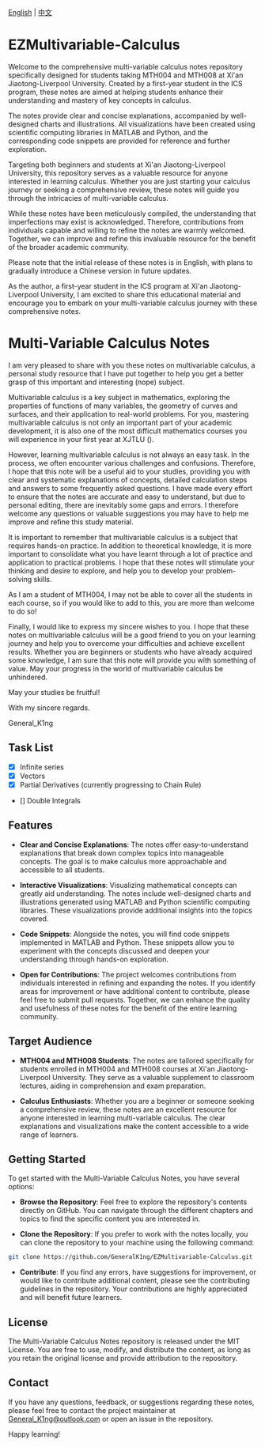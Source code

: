 [English](README.md) | [中文](README_CN.md)

# EZMultivariable-Calculus
Welcome to the comprehensive multi-variable calculus notes repository specifically designed for students taking MTH004 and MTH008 at Xi'an Jiaotong-Liverpool University. Created by a first-year student in the ICS program, these notes are aimed at helping students enhance their understanding and mastery of key concepts in calculus.

The notes provide clear and concise explanations, accompanied by well-designed charts and illustrations. All visualizations have been created using scientific computing libraries in MATLAB and Python, and the corresponding code snippets are provided for reference and further exploration.

Targeting both beginners and students at Xi'an Jiaotong-Liverpool University, this repository serves as a valuable resource for anyone interested in learning calculus. Whether you are just starting your calculus journey or seeking a comprehensive review, these notes will guide you through the intricacies of multi-variable calculus.

While these notes have been meticulously compiled, the understanding that imperfections may exist is acknowledged. Therefore, contributions from individuals capable and willing to refine the notes are warmly welcomed. Together, we can improve and refine this invaluable resource for the benefit of the broader academic community.

Please note that the initial release of these notes is in English, with plans to gradually introduce a Chinese version in future updates.

As the author, a first-year student in the ICS program at Xi'an Jiaotong-Liverpool University, I am excited to share this educational material and encourage you to embark on your multi-variable calculus journey with these comprehensive notes.

# Multi-Variable Calculus Notes
I am very pleased to share with you these notes on multivariable calculus, a personal study resource that I have put together to help you get a better grasp of this important and interesting (nope) subject.

Multivariable calculus is a key subject in mathematics, exploring the properties of functions of many variables, the geometry of curves and surfaces, and their application to real-world problems. For you, mastering multivariable calculus is not only an important part of your academic development, it is also one of the most difficult mathematics courses you will experience in your first year at XJTLU ().

However, learning multivariable calculus is not always an easy task. In the process, we often encounter various challenges and confusions. Therefore, I hope that this note will be a useful aid to your studies, providing you with clear and systematic explanations of concepts, detailed calculation steps and answers to some frequently asked questions. I have made every effort to ensure that the notes are accurate and easy to understand, but due to personal editing, there are inevitably some gaps and errors. I therefore welcome any questions or valuable suggestions you may have to help me improve and refine this study material.

It is important to remember that multivariable calculus is a subject that requires hands-on practice. In addition to theoretical knowledge, it is more important to consolidate what you have learnt through a lot of practice and application to practical problems. I hope that these notes will stimulate your thinking and desire to explore, and help you to develop your problem-solving skills.

As I am a student of MTH004, I may not be able to cover all the students in each course, so if you would like to add to this, you are more than welcome to do so!

Finally, I would like to express my sincere wishes to you. I hope that these notes on multivariable calculus will be a good friend to you on your learning journey and help you to overcome your difficulties and achieve excellent results. Whether you are beginners or students who have already acquired some knowledge, I am sure that this note will provide you with something of value. May your progress in the world of multivariable calculus be unhindered.

May your studies be fruitful!

With my sincere regards.

General_K1ng
## Task List

- [x] Infinite series
- [x] Vectors
- [x] Partial Derivatives (currently progressing to Chain Rule)
- [] Double Integrals

## Features
- **Clear and Concise Explanations**: The notes offer easy-to-understand explanations that break down complex topics into manageable concepts. The goal is to make calculus more approachable and accessible to all students.

- **Interactive Visualizations**: Visualizing mathematical concepts can greatly aid understanding. The notes include well-designed charts and illustrations generated using MATLAB and Python scientific computing libraries. These visualizations provide additional insights into the topics covered.

- **Code Snippets**: Alongside the notes, you will find code snippets implemented in MATLAB and Python. These snippets allow you to experiment with the concepts discussed and deepen your understanding through hands-on exploration.

- **Open for Contributions**: The project welcomes contributions from individuals interested in refining and expanding the notes. If you identify areas for improvement or have additional content to contribute, please feel free to submit pull requests. Together, we can enhance the quality and usefulness of these notes for the benefit of the entire learning community.

## Target Audience
- **MTH004 and MTH008 Students**: The notes are tailored specifically for students enrolled in MTH004 and MTH008 courses at Xi'an Jiaotong-Liverpool University. They serve as a valuable supplement to classroom lectures, aiding in comprehension and exam preparation.

- **Calculus Enthusiasts**: Whether you are a beginner or someone seeking a comprehensive review, these notes are an excellent resource for anyone interested in learning multi-variable calculus. The clear explanations and visualizations make the content accessible to a wide range of learners.

## Getting Started
To get started with the Multi-Variable Calculus Notes, you have several options:

- **Browse the Repository**: Feel free to explore the repository's contents directly on GitHub. You can navigate through the different chapters and topics to find the specific content you are interested in.

- **Clone the Repository**: If you prefer to work with the notes locally, you can clone the repository to your machine using the following command:

```bash
git clone https://github.com/GeneralK1ng/EZMultivariable-Calculus.git
```
- **Contribute**: If you find any errors, have suggestions for improvement, or would like to contribute additional content, please see the contributing guidelines in the repository. Your contributions are highly appreciated and will benefit future learners.

## License
The Multi-Variable Calculus Notes repository is released under the MIT License. You are free to use, modify, and distribute the content, as long as you retain the original license and provide attribution to the repository.

## Contact
If you have any questions, feedback, or suggestions regarding these notes, please feel free to contact the project maintainer at General_K1ng@outlook.com or open an issue in the repository.

Happy learning!
